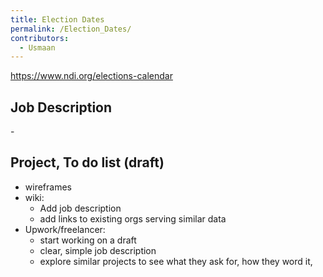 ```yaml
---
title: Election Dates
permalink: /Election_Dates/
contributors:
  - Usmaan
---
```


<https://www.ndi.org/elections-calendar>

## Job Description

\-

## Project, To do list (draft)

- wireframes
- wiki:
  - Add job description
  - add links to existing orgs serving similar data
- Upwork/freelancer:
  - start working on a draft
  - clear, simple job description
  - explore similar projects to see what they ask for, how they word it,
